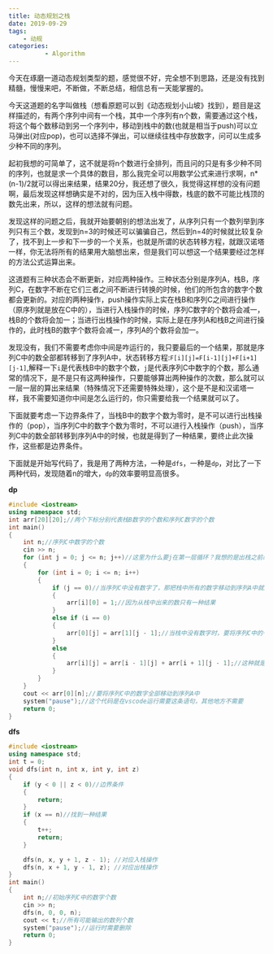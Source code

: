 ```yaml
---
title: 动态规划之栈
date: 2019-09-29
tags: 
    - 动规
categories:
          - Algorithm
---
```

今天在琢磨一道动态规划类型的题，感觉很不好，完全想不到思路，还是没有找到精髓，慢慢来吧，不断做，不断总结，相信总有一天能掌握的。

今天这道题的名字叫做栈（想看原题可以到《动态规划小山坡》找到），题目是这样描述的，有两个序列中间有一个栈，其中一个序列有n个数，需要通过这个栈，将这个每个数移动到另一个序列中，移动到栈中的数(也就是相当于push)可以立马弹出(对应pop)，也可以选择不弹出，可以继续往栈中存放数字，问可以生成多少种不同的序列。

起初我想的可简单了，这不就是将n个数进行全排列，而且问的只是有多少种不同的序列，也就是求一个具体的数目，那么我完全可以用数学公式来进行求啊，n*(n-1)/2就可以得出来结果，结果20分，我还想了很久，我觉得这样想的没有问题啊，最后发现这样想确实是不对的，因为压入栈中得数，栈底的数不可能比栈顶的数先出来，所以，这样的想法就有问题。

发现这样的问题之后，我就开始要朝别的想法出发了，从序列只有一个数列举到序列只有三个数，发现到n=3的时候还可以骗骗自己，然后到n=4的时候就比较复杂了，找不到上一步和下一步的一个关系，也就是所谓的状态转移方程，就跟汉诺塔一样，你无法将所有的结果用大脑想出来，但是我们可以想这一个结果要经过怎样的方法公式运算出来。

这道题有三种状态会不断更新，对应两种操作。三种状态分别是序列A，栈B，序列C，在数字不断在它们三者之间不断进行转换的时候，他们的所包含的数字个数都会更新的。对应的两种操作，push操作实际上实在栈B和序列C之间进行操作（原序列就是放在C中的），当进行入栈操作的时候，序列C数字的个数将会减一，栈B的个数将会加一；当进行出栈操作的时候，实际上是在序列A和栈B之间进行操作的，此时栈B的数字个数将会减一，序列A的个数将会加一。

发现没有，我们不需要考虑你中间是咋运行的，我只要最后的一个结果，那就是序列C中的数全部都转移到了序列A中，状态转移方程:`F[i][j]=F[i-1][j]+F[i+1][j-1]`,解释一下`i`是代表栈B中的数字个数，`j`是代表序列C中数字的个数，那么通常的情况下，是不是只有这两种操作，只要能够算出两种操作的次数，那么就可以一层一层的算出来结果（特殊情况下还需要特殊处理），这个是不是和汉诺塔一样，我不需要知道你中间是怎么运行的，你只需要给我一个结果就可以了。

下面就要考虑一下边界条件了，当栈B中的数字个数为零时，是不可以进行出栈操作的（pop），当序列C中的数字个数为零时，不可以进行入栈操作（push），当序列C中的数全部转移到序列A中的时候，也就是得到了一种结果，要终止此次操作，这些都是边界条件。

下面就是开始写代码了，我是用了两种方法，一种是`dfs`，一种是`dp`，对比了一下两种代码，发现随着n的增大，`dp`的效率要明显高很多。

**dp**

```cpp
#include <iostream>
using namespace std;
int arr[20][20];//两个下标分别代表栈B数字的个数和序列C数字的个数
int main()
{
    int n;//序列C中数字的个数
    cin >> n;
    for (int j = 0; j <= n; j++)//这里为什么要j在第一层循环？我想的是出栈之前必须要进行入栈
    {
        for (int i = 0; i <= n; i++)
        {
            if (j == 0)//当序列C中没有数字了，那把栈中所有的数字移动到序列A中就结束了
            {
                arr[i][0] = 1;//因为从栈中出来的数只有一种结果
            }
            else if (i == 0)
            {
                arr[0][j] = arr[1][j - 1];//当栈中没有数字时，要将序列C中的一个数字移动到栈B中
            }
            else
            {
                arr[i][j] = arr[i - 1][j] + arr[i + 1][j - 1];//这种就是通常的情况了
            }
        }
    }
    cout << arr[0][n];//要将序列C中的数字全部移动到序列A中
    system("pause");//这个代码是在vscode运行需要这条语句，其他地方不需要
    return 0;
}
```

**dfs**

```cpp
#include <iostream>
using namespace std;
int t = 0;
void dfs(int n, int x, int y, int z)
{
    if (y < 0 || z < 0)//边界条件
    {
        return;
    }
    if (x == n)//找到一种结果
    {
        t++;
        return;
    }

    dfs(n, x, y + 1, z - 1); //对应入栈操作
    dfs(n, x + 1, y - 1, z); //对应出栈操作
}
int main()
{
    int n;//初始序列C中的数字个数
    cin >> n;
    dfs(n, 0, 0, n);
    cout << t;//所有可能输出的数列个数
    system("pause");//运行时需要删除
    return 0;
}
```